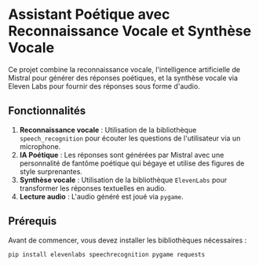 # Assistant Poétique avec Reconnaissance Vocale et Synthèse Vocale

Ce projet combine la reconnaissance vocale, l'intelligence artificielle de Mistral pour générer des réponses poétiques, et la synthèse vocale via Eleven Labs pour fournir des réponses sous forme d'audio.

## Fonctionnalités
1. **Reconnaissance vocale** : Utilisation de la bibliothèque `speech_recognition` pour écouter les questions de l'utilisateur via un microphone.
2. **IA Poétique** : Les réponses sont générées par Mistral avec une personnalité de fantôme poétique qui bégaye et utilise des figures de style surprenantes.
3. **Synthèse vocale** : Utilisation de la bibliothèque `ElevenLabs` pour transformer les réponses textuelles en audio.
4. **Lecture audio** : L'audio généré est joué via `pygame`.

## Prérequis

Avant de commencer, vous devez installer les bibliothèques nécessaires :

```bash
pip install elevenlabs speechrecognition pygame requests
